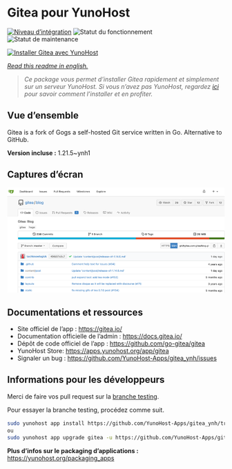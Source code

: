 <!--
N.B.: This README was automatically generated by https://github.com/YunoHost/apps/tree/master/tools/readme_generator
It shall NOT be edited by hand.
-->

# Gitea pour YunoHost

[![Niveau d’intégration](https://dash.yunohost.org/integration/gitea.svg)](https://dash.yunohost.org/appci/app/gitea) ![Statut du fonctionnement](https://ci-apps.yunohost.org/ci/badges/gitea.status.svg) ![Statut de maintenance](https://ci-apps.yunohost.org/ci/badges/gitea.maintain.svg)

[![Installer Gitea avec YunoHost](https://install-app.yunohost.org/install-with-yunohost.svg)](https://install-app.yunohost.org/?app=gitea)

*[Read this readme in english.](./README.md)*

> *Ce package vous permet d’installer Gitea rapidement et simplement sur un serveur YunoHost.
Si vous n’avez pas YunoHost, regardez [ici](https://yunohost.org/#/install) pour savoir comment l’installer et en profiter.*

## Vue d’ensemble

Gitea is a fork of Gogs a self-hosted Git service written in Go. Alternative to GitHub.


**Version incluse :** 1.21.5~ynh1

## Captures d’écran

![Capture d’écran de Gitea](./doc/screenshots/screenshot.png)

## Documentations et ressources

* Site officiel de l’app : <https://gitea.io/>
* Documentation officielle de l’admin : <https://docs.gitea.io/>
* Dépôt de code officiel de l’app : <https://github.com/go-gitea/gitea>
* YunoHost Store: <https://apps.yunohost.org/app/gitea>
* Signaler un bug : <https://github.com/YunoHost-Apps/gitea_ynh/issues>

## Informations pour les développeurs

Merci de faire vos pull request sur la [branche testing](https://github.com/YunoHost-Apps/gitea_ynh/tree/testing).

Pour essayer la branche testing, procédez comme suit.

``` bash
sudo yunohost app install https://github.com/YunoHost-Apps/gitea_ynh/tree/testing --debug
ou
sudo yunohost app upgrade gitea -u https://github.com/YunoHost-Apps/gitea_ynh/tree/testing --debug
```

**Plus d’infos sur le packaging d’applications :** <https://yunohost.org/packaging_apps>